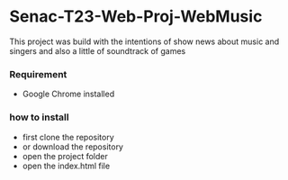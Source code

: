 # Senac-T23-Web-Proj-WebMusic
This project was build with the intentions of show news about music and singers and also a little of soundtrack of games

### Requirement
- Google Chrome installed

### how to install
- first clone the repository
- or download the repository
- open the project folder
- open the index.html file

